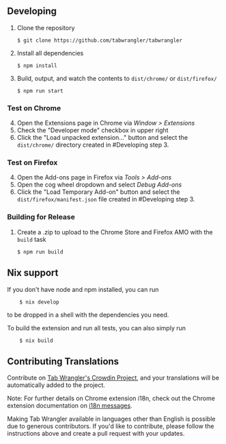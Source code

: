 ## Developing


1.  Clone the repository

        $ git clone https://github.com/tabwrangler/tabwrangler

2.  Install all dependencies

        $ npm install

3.  Build, output, and watch the contents to `dist/chrome/` or  `dist/firefox/`

        $ npm run start

### Test on Chrome

4.  Open the Extensions page in Chrome via _Window > Extensions_
5.  Check the "Developer mode" checkbox in upper right
6.  Click the "Load unpacked extension..." button and select the `dist/chrome/` directory created in
    #Developing step 3.

### Test on Firefox

4.  Open the Add-ons page in Firefox via _Tools > Add-ons_
5.  Open the cog wheel dropdown and select _Debug Add-ons_
6.  Click the "Load Temporary Add-on" button and select the `dist/firefox/manifest.json` file created
    in #Developing step 3.

### Building for Release

1.  Create a .zip to upload to the Chrome Store and Firefox AMO with the `build` task

        $ npm run build

## Nix support

If you don't have node and npm installed, you can run

        $ nix develop

to be dropped in a shell with the dependencies you need.

To build the extension and run all tests, you can also simply run

        $ nix build

## Contributing Translations

Contribute on [Tab Wrangler's Crowdin Project][3], and your translations will be automatically
added to the project.

Note: For further details on Chrome extension i18n, check out the Chrome extension documentation
on [i18n messages][0].

Making Tab Wrangler available in languages other than English is possible due to generous
contributors. If you'd like to contribute, please follow the instructions above and create a pull
request with your updates.

[0]: https://developer.chrome.com/apps/i18n-messages
[1]: https://developer.chrome.com/webstore/i18n?csw=1#localeTable
[3]: https://crowdin.com/project/tab-wrangler
